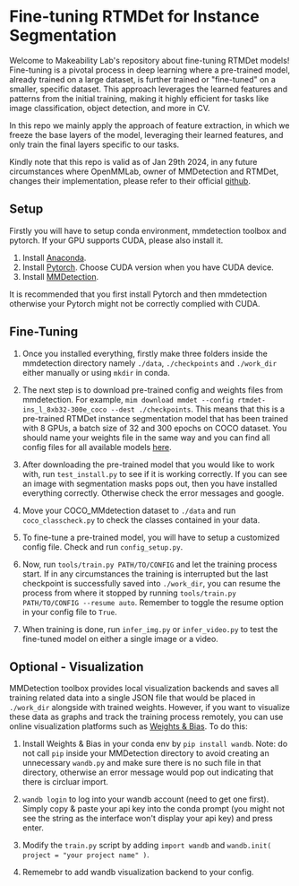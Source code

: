 # Fine-tuning RTMDet for Instance Segmentation

Welcome to Makeability Lab's repository about fine-tuning RTMDet models! Fine-tuning is a pivotal process in deep learning where a pre-trained model, already trained on a large dataset, is further trained or "fine-tuned" on a smaller, specific dataset. This approach leverages the learned features and patterns from the initial training, making it highly efficient for tasks like image classification, object detection, and more in CV.

In this repo we mainly apply the approach of feature extraction, in which we freeze the base layers of the model, leveraging their learned features, and only train the final layers specific to our tasks.

Kindly note that this repo is valid as of Jan 29th 2024, in any future circumstances where OpenMMLab, owner of MMDetection and RTMDet, changes their implementation, please refer to their official [github](https://github.com/open-mmlab/mmdetection).

## Setup

Firstly you will have to setup conda environment, mmdetection toolbox and pytorch. If your GPU supports CUDA, please also install it.

1. Install [Anaconda](https://docs.anaconda.com/free/anaconda/install/index.html).
1. Install [Pytorch](https://pytorch.org/get-started/locally/). Choose CUDA version when you have CUDA device.
1. Install [MMDetection](https://mmdetection.readthedocs.io/en/latest/get_started.html).

It is recommended that you first install Pytorch and then mmdetection otherwise your Pytorch might not be correctly complied with CUDA.

## Fine-Tuning

1. Once you installed everything, firstly make three folders inside the mmdetection directory namely `./data`, `./checkpoints` and `./work_dir` either manually or using `mkdir` in conda.

1. The next step is to download pre-trained config and weights files from mmdetection. For example, `mim download mmdet --config rtmdet-ins_l_8xb32-300e_coco --dest ./checkpoints`. This means that this is a pre-trained RTMDet instance segmentation model that has been trained with 8 GPUs, a batch size of 32 and 300 epochs on COCO dataset. You should name your weights file in the same way and you can find all config files for all available models [here](https://github.com/open-mmlab/mmdetection/tree/main/configs).

1. After downloading the pre-trained model that you would like to work with, run `test_install.py` to see if it is working correctly. If you can see an image with segmentation masks pops out, then you have installed everything correctly. Otherwise check the error messages and google.

1. Move your COCO_MMdetection dataset to `./data` and run `coco_classcheck.py` to check the classes contained in your data.

1. To fine-tune a pre-trained model, you will have to setup a customized config file. Check and run `config_setup.py`.

1. Now, run `tools/train.py PATH/TO/CONFIG` and let the training process start. If in any circumstances the training is interrupted but the last checkpoint is successfully saved into `./work_dir`, you can resume the process from where it stopped by running `tools/train.py PATH/TO/CONFIG --resume auto`. Remember to toggle the resume option in your config file to `True`.

1. When training is done, run `infer_img.py` or `infer_video.py` to test the fine-tuned model on either a single image or a video.

## Optional - Visualization

MMDetection toolbox provides local visualization backends and saves all training related data into a single JSON file that would be placed in `./work_dir` alongside with trained weights. However, if you want to visualize these data as graphs and track the training process remotely, you can use online visualization platforms such as [Weights & Bias](https://wandb.ai/site). To do this:

1. Install Weights & Bias in your conda env by `pip install wandb`. Note: do not call `pip` inside your MMDetection directory to avoid creating an unnecessary `wandb.py` and make sure there is no such file in that directory, otherwise an error message would pop out indicating that there is circluar import.

2. `wandb login` to log into your wandb account (need to get one first). Simply copy & paste your api key into the conda prompt (you might not see the string as the interface won't display your api key) and press enter.

3. Modify the `train.py` script by adding `import wandb` and `wandb.init( project = "your project name" )`.

4. Rememebr to add wandb visualization backend to your config.
